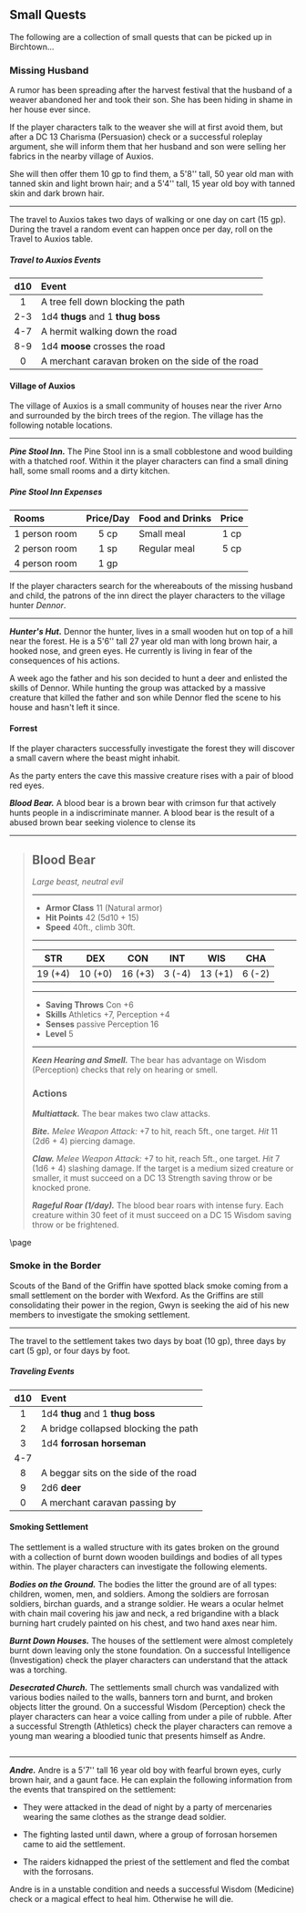 ## Small Quests
The following are a collection of small quests that can be picked up in Birchtown...


### Missing Husband
A rumor has been spreading after the harvest festival that the husband of a weaver abandoned her and took their son. She has been hiding in shame in her house ever since.

If the player characters talk to the weaver she will at first avoid them, but after a DC 13 Charisma (Persuasion) check or a successful roleplay argument, she will inform them that her husband and son were selling her fabrics in the nearby village of Auxios.

She will then offer them 10 gp to find them, a 5'8'' tall, 50 year old man with tanned skin and light brown hair; and a 5'4'' tall, 15 year old boy with tanned skin and dark brown hair.
___
The travel to Auxios takes two days of walking or one day on cart (15 gp). During the travel a random event can happen once per day, roll on the Travel to Auxios table.

##### Travel to Auxios Events
| d10 | Event                                             |
|:---:|:--------------------------------------------------|
|  1  | A tree fell down blocking the path                |
| 2-3 | 1d4 **thugs** and 1 **thug boss**                 |
| 4-7 | A hermit walking down the road                    |
| 8-9 | 1d4 **moose** crosses the road                    |
|  0  | A merchant caravan broken on the side of the road |



#### Village of Auxios
The village of Auxios is a small community of houses near the river Arno and surrounded by the birch trees of the region. The village has the following notable locations.
___
***Pine Stool Inn.***
The Pine Stool inn is a small cobblestone and wood building with a thatched roof. Within it the player characters can find a small dining hall, some small rooms and a dirty kitchen.

##### Pine Stool Inn Expenses
| Rooms         | Price/Day | Food and Drinks | Price |
|:--------------|:---------:|:----------------|:-----:|
| 1 person room |    5 cp   | Small meal      |  1 cp |
| 2 person room |    1 sp   | Regular meal    |  5 cp |
| 4 person room |    1 gp   |                 |       |

If the player characters search for the whereabouts of the missing husband and child, the patrons of the inn direct the player characters to the village hunter *Dennor*.

___
***Hunter's Hut.***
Dennor the hunter, lives in a small wooden hut on top of a hill near the forest. He is a 5'6'' tall 27 year old man with long brown hair, a hooked nose, and green eyes. He currently is living in fear of the consequences of his actions.

A week ago the father and his son decided to hunt a deer and enlisted the skills of Dennor. While hunting the group was attacked by a massive creature that killed the father and son while Dennor fled the scene to his house and hasn't left it since.



#### Forrest
If the player characters successfully investigate the forest they will discover a small cavern where the beast might inhabit.

As the party enters the cave this massive creature rises with a pair of blood red eyes.

***Blood Bear.***
A blood bear is a brown bear with crimson fur that actively hunts people in a indiscriminate manner. A blood bear is the result of a abused brown bear seeking violence to clense its

___
> ## Blood Bear
>*Large beast, neutral evil*
> ___
> - **Armor Class** 11 (Natural armor)
> - **Hit Points** 42 (5d10 + 15)
> - **Speed** 40ft., climb 30ft.
>___
>|   STR   |   DEX   |   CON   |   INT   |   WIS   |   CHA   |
>|:-------:|:-------:|:-------:|:-------:|:-------:|:-------:|
>| 19 (+4) | 10 (+0) | 16 (+3) |  3 (-4) | 13 (+1) |  6 (-2) |
>___
> - **Saving Throws** Con +6
> - **Skills** Athletics +7, Perception +4
> - **Senses** passive Perception 16
> - **Level** 5
> ___
> ***Keen Hearing and Smell.*** The bear has advantage on Wisdom (Perception) checks that rely on hearing or smell.
>
> ### Actions
> ***Multiattack.*** The bear makes two claw attacks.
>
> ***Bite.*** *Melee Weapon Attack:* +7 to hit, reach 5ft., one target. *Hit* 11 (2d6 + 4) piercing damage. 
>
> ***Claw.*** *Melee Weapon Attack:* +7 to hit, reach 5ft., one target. *Hit* 7 (1d6 + 4) slashing damage. If the target is a medium sized creature or smaller, it must succeed on a DC 13 Strength saving throw or be knocked prone.
>
> ***Rageful Roar (1/day).*** The blood bear roars with intense fury. Each creature within 30 feet of it must succeed on a DC 15 Wisdom saving throw or be frightened.
>

\page

### Smoke in the Border
Scouts of the Band of the Griffin have spotted black smoke coming from a small settlement on the border with Wexford. As the Griffins are still consolidating their power in the region, Gwyn is seeking the aid of his new members to investigate the smoking settlement.
___
The travel to the settlement takes two days by boat (10 gp), three days by cart (5 gp), or four days by foot.

##### Traveling Events
|  d10  | Event                                 |
|:-----:|:--------------------------------------|
|   1   | 1d4 **thug** and 1 **thug boss**      |
|   2   | A bridge collapsed blocking the path  |
|   3   | 1d4 **forrosan horseman**             |
|  4-7  |                                       |
|   8   | A beggar sits on the side of the road |
|   9   | 2d6 **deer**                          |
|   0   | A merchant caravan passing by         |


#### Smoking Settlement
The settlement is a walled structure with its gates broken on the ground with a collection of burnt down wooden buildings and bodies of all types within. The player characters can investigate the following elements.

***Bodies on the Ground.***
The bodies the litter the ground are of all types: children, women, men, and soldiers. Among the soldiers are forrosan soldiers, birchan guards, and a strange soldier. He wears a ocular helmet with chain mail covering his jaw and neck, a red brigandine with a black burning hart crudely painted on his chest, and two hand axes near him.

***Burnt Down Houses.***
The houses of the settlement were almost completely burnt down leaving only the stone foundation. On a successful Intelligence (Investigation) check the player characters can understand that the attack was a torching.

***Desecrated Church.***
The settlements small church was vandalized with various bodies nailed to the walls, banners torn and burnt, and broken objects litter the ground. On a successful Wisdom (Perception) check the player characters can hear a voice calling from under a pile of rubble. After a successful Strength (Athletics) check the player characters can remove a young man wearing a bloodied tunic that presents himself as Andre.

```
```
___
***Andre.***
Andre is a 5'7'' tall 16 year old boy with fearful brown eyes, curly brown hair, and a gaunt face. He can explain the following information from the events that transpired on the settlement:

- They were attacked in the dead of night by a party of mercenaries wearing the same clothes as the strange dead soldier.

- The fighting lasted until dawn, where a group of forrosan horsemen came to aid the settlement.

- The raiders kidnapped the priest of the settlement and fled the combat with the forrosans.

Andre is in a unstable condition and needs a successful Wisdom (Medicine) check or a magical effect to heal him. Otherwise he will die.

#### 